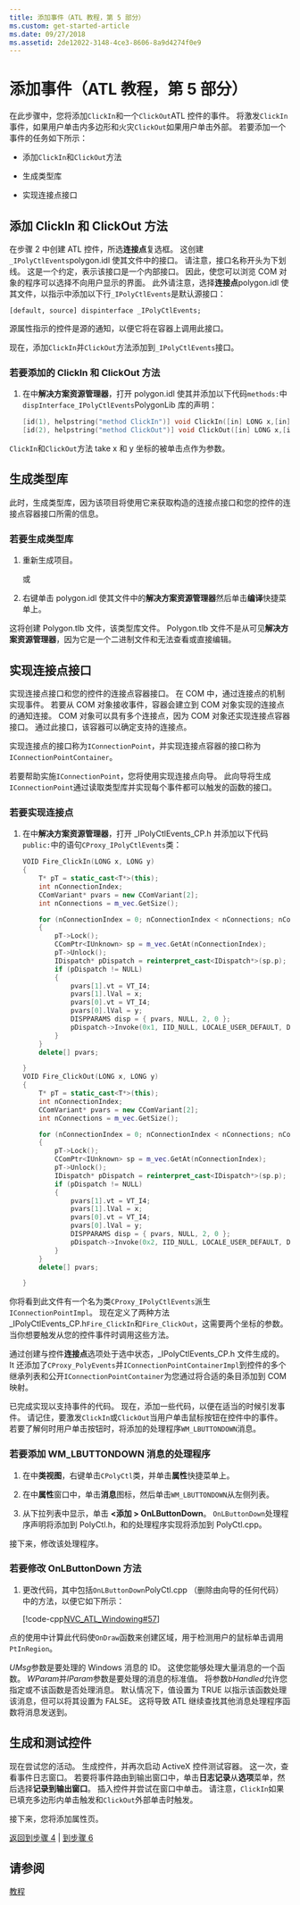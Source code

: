```yaml
---
title: 添加事件（ATL 教程，第 5 部分）
ms.custom: get-started-article
ms.date: 09/27/2018
ms.assetid: 2de12022-3148-4ce3-8606-8a9d4274f0e9
---
```

# <a name="adding-an-event-atl-tutorial-part-5"></a>添加事件（ATL 教程，第 5 部分）

在此步骤中，您将添加`ClickIn`和一个`ClickOut`ATL 控件的事件。 将激发`ClickIn`事件，如果用户单击内多边形和火灾`ClickOut`如果用户单击外部。 若要添加一个事件的任务如下所示：

- 添加`ClickIn`和`ClickOut`方法

- 生成类型库

- 实现连接点接口

## <a name="adding-the-clickin-and-clickout-methods"></a>添加 ClickIn 和 ClickOut 方法

在步骤 2 中创建 ATL 控件，所选**连接点**复选框。 这创建`_IPolyCtlEvents`polygon.idl 使其文件中的接口。 请注意，接口名称开头为下划线。 这是一个约定，表示该接口是一个内部接口。 因此，使您可以浏览 COM 对象的程序可以选择不向用户显示的界面。 此外请注意，选择**连接点**polygon.idl 使其文件，以指示中添加以下行`_IPolyCtlEvents`是默认源接口：

`[default, source] dispinterface _IPolyCtlEvents;`

源属性指示的控件是源的通知，以便它将在容器上调用此接口。

现在，添加`ClickIn`并`ClickOut`方法添加到`_IPolyCtlEvents`接口。

### <a name="to-add-the-clickin-and-clickout-methods"></a>若要添加的 ClickIn 和 ClickOut 方法

1. 在中**解决方案资源管理器**，打开 polygon.idl 使其并添加以下代码`methods:`中`dispInterface_IPolyCtlEvents`PolygonLib 库的声明：

    ```cpp
   [id(1), helpstring("method ClickIn")] void ClickIn([in] LONG x,[in] LONG y);
   [id(2), helpstring("method ClickOut")] void ClickOut([in] LONG x,[in] LONG y);
    ```

`ClickIn`和`ClickOut`方法 take x 和 y 坐标的被单击点作为参数。

## <a name="generating-the-type-library"></a>生成类型库

此时，生成类型库，因为该项目将使用它来获取构造的连接点接口和您的控件的连接点容器接口所需的信息。

### <a name="to-generate-the-type-library"></a>若要生成类型库

1. 重新生成项目。

     或

1. 右键单击 polygon.idl 使其文件中的**解决方案资源管理器**然后单击**编译**快捷菜单上。

这将创建 Polygon.tlb 文件，该类型库文件。 Polygon.tlb 文件不是从可见**解决方案资源管理器**，因为它是一个二进制文件和无法查看或直接编辑。

## <a name="implementing-the-connection-point-interfaces"></a>实现连接点接口

实现连接点接口和您的控件的连接点容器接口。 在 COM 中，通过连接点的机制实现事件。 若要从 COM 对象接收事件，容器会建立到 COM 对象实现的连接点的通知连接。 COM 对象可以具有多个连接点，因为 COM 对象还实现连接点容器接口。 通过此接口，该容器可以确定支持的连接点。

实现连接点的接口称为`IConnectionPoint`，并实现连接点容器的接口称为`IConnectionPointContainer`。

若要帮助实施`IConnectionPoint`，您将使用实现连接点向导。 此向导将生成`IConnectionPoint`通过读取类型库并实现每个事件都可以触发的函数的接口。

### <a name="to-implement-the-connection-points"></a>若要实现连接点

1. 在中**解决方案资源管理器**，打开 _IPolyCtlEvents_CP.h 并添加以下代码`public:`中的语句`CProxy_IPolyCtlEvents`类：

    ```cpp
    VOID Fire_ClickIn(LONG x, LONG y)
    {
        T* pT = static_cast<T*>(this);
        int nConnectionIndex;
        CComVariant* pvars = new CComVariant[2];
        int nConnections = m_vec.GetSize();

        for (nConnectionIndex = 0; nConnectionIndex < nConnections; nConnectionIndex++)
        {
            pT->Lock();
            CComPtr<IUnknown> sp = m_vec.GetAt(nConnectionIndex);
            pT->Unlock();
            IDispatch* pDispatch = reinterpret_cast<IDispatch*>(sp.p);
            if (pDispatch != NULL)
            {
                pvars[1].vt = VT_I4;
                pvars[1].lVal = x;
                pvars[0].vt = VT_I4;
                pvars[0].lVal = y;
                DISPPARAMS disp = { pvars, NULL, 2, 0 };
                pDispatch->Invoke(0x1, IID_NULL, LOCALE_USER_DEFAULT, DISPATCH_METHOD, &disp, NULL, NULL, NULL);
            }
        }
        delete[] pvars;

    }
    VOID Fire_ClickOut(LONG x, LONG y)
    {
        T* pT = static_cast<T*>(this);
        int nConnectionIndex;
        CComVariant* pvars = new CComVariant[2];
        int nConnections = m_vec.GetSize();

        for (nConnectionIndex = 0; nConnectionIndex < nConnections; nConnectionIndex++)
        {
            pT->Lock();
            CComPtr<IUnknown> sp = m_vec.GetAt(nConnectionIndex);
            pT->Unlock();
            IDispatch* pDispatch = reinterpret_cast<IDispatch*>(sp.p);
            if (pDispatch != NULL)
            {
                pvars[1].vt = VT_I4;
                pvars[1].lVal = x;
                pvars[0].vt = VT_I4;
                pvars[0].lVal = y;
                DISPPARAMS disp = { pvars, NULL, 2, 0 };
                pDispatch->Invoke(0x2, IID_NULL, LOCALE_USER_DEFAULT, DISPATCH_METHOD, &disp, NULL, NULL, NULL);
            }
        }
        delete[] pvars;

    }
    ```

你将看到此文件有一个名为类`CProxy_IPolyCtlEvents`派生`IConnectionPointImpl`。 现在定义了两种方法 _IPolyCtlEvents_CP.h`Fire_ClickIn`和`Fire_ClickOut`，这需要两个坐标的参数。 当你想要触发从您的控件事件时调用这些方法。

通过创建与控件**连接点**选项处于选中状态，_IPolyCtlEvents_CP.h 文件生成的。 It 还添加了`CProxy_PolyEvents`并`IConnectionPointContainerImpl`到控件的多个继承列表和公开`IConnectionPointContainer`为您通过将合适的条目添加到 COM 映射。

已完成实现以支持事件的代码。 现在，添加一些代码，以便在适当的时候引发事件。 请记住，要激发`ClickIn`或`ClickOut`当用户单击鼠标按钮在控件中的事件。 若要了解何时用户单击按钮时，将添加的处理程序`WM_LBUTTONDOWN`消息。

### <a name="to-add-a-handler-for-the-wmlbuttondown-message"></a>若要添加 WM_LBUTTONDOWN 消息的处理程序

1. 在中**类视图**，右键单击`CPolyCtl`类，并单击**属性**快捷菜单上。

1. 在中**属性**窗口中，单击**消息**图标，然后单击`WM_LBUTTONDOWN`从左侧列表。

1. 从下拉列表中显示，单击 **\<添加 > OnLButtonDown**。 `OnLButtonDown`处理程序声明将添加到 PolyCtl.h，和的处理程序实现将添加到 PolyCtl.cpp。

接下来，修改该处理程序。

### <a name="to-modify-the-onlbuttondown-method"></a>若要修改 OnLButtonDown 方法

1. 更改代码，其中包括`OnLButtonDown`PolyCtl.cpp （删除由向导的任何代码） 中的方法，以便它如下所示：

    [!code-cpp[NVC_ATL_Windowing#57](../atl/codesnippet/cpp/adding-an-event-atl-tutorial-part-5_2.cpp)]

点的使用中计算此代码使`OnDraw`函数来创建区域，用于检测用户的鼠标单击调用`PtInRegion`。

*UMsg*参数是要处理的 Windows 消息的 ID。 这使您能够处理大量消息的一个函数。 *WParam*并*lParam*参数是要处理的消息的标准值。 将参数*bHandled*允许您指定或不该函数是否处理消息。 默认情况下，值设置为 TRUE 以指示该函数处理该消息，但可以将其设置为 FALSE。 这将导致 ATL 继续查找其他消息处理程序函数将消息发送到。

## <a name="building-and-testing-the-control"></a>生成和测试控件

现在尝试您的活动。 生成控件，并再次启动 ActiveX 控件测试容器。 这一次，查看事件日志窗口。 若要将事件路由到输出窗口中，单击**日志记录**从**选项**菜单，然后选择**记录到输出窗口**。 插入控件并尝试在窗口中单击。 请注意，`ClickIn`如果已填充多边形内单击触发和`ClickOut`外部单击时触发。

接下来，您将添加属性页。

[返回到步骤 4](../atl/changing-the-drawing-code-atl-tutorial-part-4.md) &#124; [到步骤 6](../atl/adding-a-property-page-atl-tutorial-part-6.md)

## <a name="see-also"></a>请参阅

[教程](../atl/active-template-library-atl-tutorial.md)
